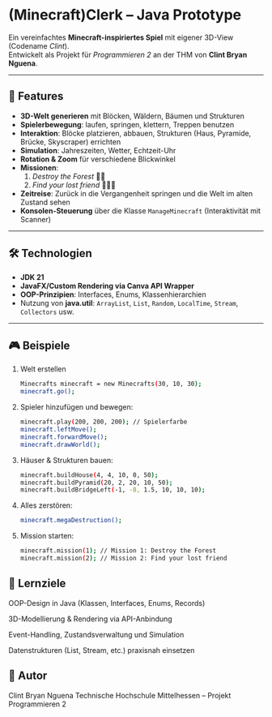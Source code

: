 # (Minecraft)Clerk – Java Prototype

Ein vereinfachtes **Minecraft-inspiriertes Spiel** mit eigener 3D-View (Codename *Clint*).  
Entwickelt als Projekt für *Programmieren 2* an der THM von **Clint Bryan Nguena**.

---

## 🚀 Features

- **3D-Welt generieren** mit Blöcken, Wäldern, Bäumen und Strukturen  
- **Spielerbewegung**: laufen, springen, klettern, Treppen benutzen  
- **Interaktion**: Blöcke platzieren, abbauen, Strukturen (Haus, Pyramide, Brücke, Skyscraper) errichten  
- **Simulation**: Jahreszeiten, Wetter, Echtzeit-Uhr  
- **Rotation & Zoom** für verschiedene Blickwinkel  
- **Missionen**:
  1. *Destroy the Forest* 🌲🔥  
  2. *Find your lost friend* 🧑‍🤝‍🧑  
- **Zeitreise**: Zurück in die Vergangenheit springen und die Welt im alten Zustand sehen  
- **Konsolen-Steuerung** über die Klasse `ManageMinecraft` (Interaktivität mit Scanner)  

---

## 🛠️ Technologien

- **JDK 21**  
- **JavaFX/Custom Rendering via Canva API Wrapper**  
- **OOP-Prinzipien**: Interfaces, Enums, Klassenhierarchien  
- Nutzung von **java.util**: `ArrayList`, `List`, `Random`, `LocalTime`, `Stream`, `Collectors` usw.  

---

## 🎮 Beispiele
1. Welt erstellen

   ```bash
   Minecrafts minecraft = new Minecrafts(30, 10, 30);
   minecraft.go();

3. Spieler hinzufügen und bewegen:

   ```bash
   minecraft.play(200, 200, 200); // Spielerfarbe
   minecraft.leftMove();
   minecraft.forwardMove();
   minecraft.drawWorld();

5. Häuser & Strukturen bauen:

   ```bash
   minecraft.buildHouse(4, 4, 10, 0, 50);
   minecraft.buildPyramid(20, 2, 20, 10, 50);
   minecraft.buildBridgeLeft(-1, -8, 1.5, 10, 10, 10);

7. Alles zerstören:

   ```bash
   minecraft.megaDestruction();

10. Mission starten:

    ```bash
    minecraft.mission(1); // Mission 1: Destroy the Forest
    minecraft.mission(2); // Mission 2: Find your lost friend

## 🎯 Lernziele

OOP-Design in Java (Klassen, Interfaces, Enums, Records)

3D-Modellierung & Rendering via API-Anbindung

Event-Handling, Zustandsverwaltung und Simulation

Datenstrukturen (List, Stream, etc.) praxisnah einsetzen

## 👤 Autor

Clint Bryan Nguena
Technische Hochschule Mittelhessen – Projekt Programmieren 2

